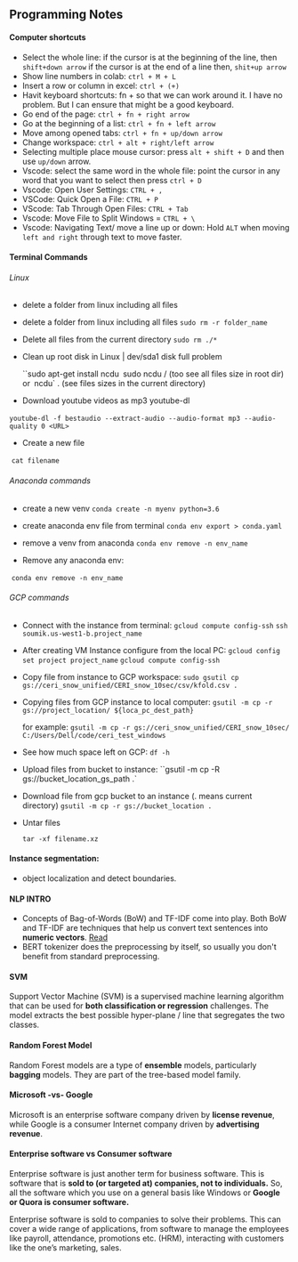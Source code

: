 ##                                            Programming Notes

#### Computer shortcuts

- Select the whole line: if the cursor is at the beginning of the line, then `shift+down arrow` if the cursor is at the end of a line then, `shit+up arrow`
- Show line numbers in colab: `ctrl + M + L`
- Insert a row or column in excel: `ctrl + (+)`
-  Havit keyboard shortcuts: fn + so that we can work around it. I have no problem. But I can ensure that might be a good keyboard. 
- Go end of the page: `ctrl + fn + right arrow` 
- Go at the beginning of a list: `ctrl + fn + left arrow`
- Move among opened tabs: `ctrl + fn + up/down arrow` 
- Change workspace: `ctrl + alt + right/left arrow` 
- Selecting multiple place mouse cursor: press `alt + shift + D` and then use `up/down` arrow. 
- Vscode: select the same word in the whole file: point the cursor in any word that you want to select then press  `ctrl + D`
- Vscode: Open User Settings: `CTRL + ,`
- VSCode: Quick Open a File: `CTRL + P` 
- VScode: Tab Through Open Files: `CTRL + Tab`
- Vscode: Move File to Split Windows = `CTRL + \ `
- Vscode: Navigating Text/ move a line up or down: Hold `ALT` when moving `left and right` through text to move faster.  

#### Terminal Commands

###### Linux

- delete a folder from linux including all files

- delete a folder from linux including all files
  `sudo rm -r folder_name` 

- Delete all files from  the current directory 
  `sudo rm ./*` 

- Clean up root disk in Linux | dev/sda1 disk full problem

  ``sudo apt-get install ncdu`
  `sudo ncdu /  (too see all files size in root dir)`
  `or`
  `ncdu` . (see files sizes in the current directory)

- Download youtube videos as mp3 youtube-dl 

​      `youtube-dl -f bestaudio --extract-audio --audio-format mp3 --audio-quality 0 <URL>`

- Create a new file

​      `cat filename`



###### Anaconda commands

- create a new venv
  `conda create -n myenv python=3.6`

- create  anaconda env file from terminal 
  `conda env export > conda.yaml`

- remove a venv from anaconda
  `conda env remove -n env_name`

- Remove any anaconda env: 

​       `conda env remove -n env_name`

###### GCP commands

- Connect with the instance from terminal: 
  `gcloud compute config-ssh`
  `ssh soumik.us-west1-b.project_name`

- After creating VM Instance configure from the local PC:
  `gcloud config set project project_name`
  `gcloud compute config-ssh`

- Copy file from instance to GCP workspace: 
  `sudo gsutil cp gs://ceri_snow_unified/CERI_snow_10sec/csv/kfold.csv .`

- Copying files from GCP instance to local computer:
  `gsutil -m cp -r gs://project_location/ ${loca_pc_dest_path}`

  for example:
  `gsutil -m cp -r gs://ceri_snow_unified/CERI_snow_10sec/ C:/Users/Dell/code/ceri_test_windows`

- See how much space left on GCP:
  `df -h`

- Upload files from bucket to instance:
  ``gsutil -m cp -R gs://bucket_location_gs_path .`

- Download file from gcp bucket to an instance (. means current directory)
  `gsutil -m cp -r gs://bucket_location .` 

- Untar files

  `tar -xf filename.xz`

  

#### Instance segmentation:

- object localization and detect boundaries. 

#### NLP INTRO

- Concepts of Bag-of-Words (BoW) and TF-IDF come into play. Both BoW and TF-IDF are techniques that help us convert text sentences into **numeric vectors**. [Read](https://www.analyticsvidhya.com/blog/2020/02/quick-introduction-bag-of-words-bow-tf-idf/)
- BERT tokenizer does the preprocessing by itself, so usually you don't benefit from standard preprocessing.

#### SVM

Support Vector Machine (SVM) is a supervised machine learning algorithm that can be used for **both classification or regression** challenges. The model extracts the best possible hyper-plane / line that segregates the two classes.

#### Random Forest Model

Random Forest models are a type of **ensemble** models, particularly **bagging** models. They are part of the tree-based model family.

#### Microsoft -vs- Google

Microsoft is an enterprise software company driven by **license revenue**, while Google is a consumer Internet company driven by **advertising revenue**.

#### Enterprise software vs Consumer software

Enterprise software is just another term for business software. This is software that is **sold to (or targeted at) companies, not to individuals.** So, all the software which you use on a general basis like Windows or **Google or Quora is consumer software.**

Enterprise software is sold to companies to solve their problems. This can cover a wide range of applications, from software to manage the employees like payroll, attendance, promotions etc. (HRM), interacting with customers like the one’s marketing, sales.

